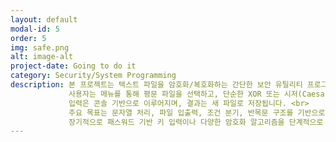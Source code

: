 ```yaml
---
layout: default
modal-id: 5
order: 5
img: safe.png
alt: image-alt
project-date: Going to do it
category: Security/System Programming
description: 본 프로젝트는 텍스트 파일을 암호화/복호화하는 간단한 보안 유틸리티 프로그램을 C 또는 Python으로 구현할 예정입니다. <br>
             사용자는 메뉴를 통해 평문 파일을 선택하고, 단순한 XOR 또는 시저(Caesar) 알고리즘을 적용해 암호화하거나 복호화할 수 있습니다. <br>
             입력은 콘솔 기반으로 이루어지며, 결과는 새 파일로 저장됩니다. <br>
             주요 목표는 문자열 처리, 파일 입출력, 조건 분기, 반목문 구조를 기반으로, 기초적인 보안 로직과 사용자 입력 흐름을 명확히 구성하는 것입니다. <br>
             장기적으로 패스워드 기반 키 입력이나 다양한 암호화 알고리즘을 단계적으로 적용해 정보보호와 시스템 프로그래밍 역량을 실습하는 기반을 마련하고자 합니다.
---
```

